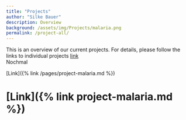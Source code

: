 ```yaml
---
title: "Projects"
author: "Silke Bauer"
description: Overview
background: /assets/img/Projects/malaria.png
permalink: /project-all/
---
```


This is an overview of our current projects. For details, please follow the links to individual projects
[link](project-malaria)  
Nochmal

[Link]({% link /pages/project-malaria.md %})
# [Link]({% link project-malaria.md %})

